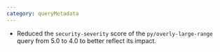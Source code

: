 ```yaml
---
category: queryMetadata
---
```

* Reduced the `security-severity` score of the `py/overly-large-range` query from 5.0 to 4.0 to better reflect its impact.